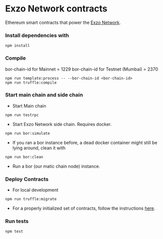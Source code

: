 # Exzo Network contracts


Ethereum smart contracts that power the [Exzo Network](https://exzo.network).

### Install dependencies with

```
npm install
```

### Compile

bor-chain-id for Mainnet = 1229
bor-chain-id for Testnet (Mumbai) = 2370

```
npm run template:process -- --bor-chain-id <bor-chain-id>
npm run truffle:compile
```

### Start main chain and side chain

- Start Main chain

```
npm run testrpc
```

- Start Exzo Network side chain. Requires docker.

```
npm run bor:simulate
```

- If you ran a bor instance before, a dead docker container might still be lying around, clean it with

```
npm run bor:clean
```

- Run a bor (our matic chain node) instance.

### Deploy Contracts

- For local development

```
npm run truffle:migrate
```

- For a properly initialized set of contracts, follow the instructions [here](./deploy-migrations/README.md).

### Run tests

```
npm test
```
